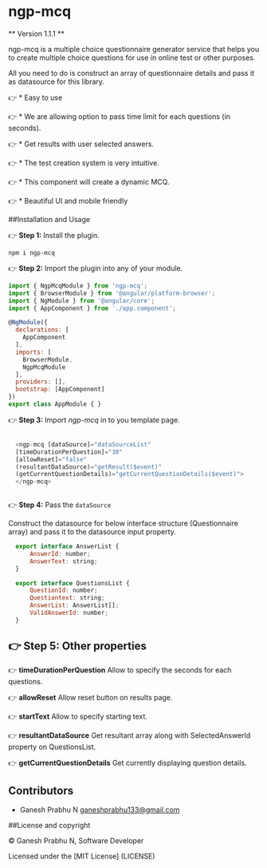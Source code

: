 # ngp-mcq

** Version 1.1.1 **

ngp-mcq is a multiple choice questionnaire generator service that helps you to create multiple choice questions for use in online test or other purposes.

All you need to do is construct an array of questionnaire details and pass it as datasource for this library.

:point_right: * Easy to use

:point_right: * We are allowing option to pass time limit for each questions (in seconds).

:point_right: * Get results with user selected answers.

:point_right: * The test creation system is very intuitive.

:point_right: * This component will create a dynamic MCQ.

:point_right: * Beautiful UI and mobile friendly

##Installation and Usage

:point_right: **Step 1:** Install the plugin. 

```
npm i ngp-mcq
```

:point_right: **Step 2:** Import the plugin into any of your module.

```javascript
import { NgpMcqModule } from 'ngp-mcq';
import { BrowserModule } from '@angular/platform-browser';
import { NgModule } from '@angular/core';
import { AppComponent } from './app.component';

@NgModule({
  declarations: [
    AppComponent
  ],
  imports: [
    BrowserModule,
    NgpMcqModule
  ],
  providers: [],
  bootstrap: [AppComponent]
})
export class AppModule { }

```

:point_right: **Step 3:** Import *ngp-mcq* in to you template page.

```javascript

  <ngp-mcq [dataSource]="dataSourceList"
  [timeDurationPerQuestion]="30"
  [allowReset]="false"
  (resultantDataSource)="getResult($event)"
  (getCurrentQuestionDetails)="getCurrentQuestionDetails($event)">
  </ngp-mcq>
 
 ```
:point_right: **Step 4:** Pass the `dataSource`

Construct the datasource for below interface structure (Questionnaire array) and pass it to the datasource input property.

```javascript
  export interface AnswerList {
      AnswerId: number;
      AnswerText: string;
  }

  export interface QuestionsList {
      QuestionId: number;
      Questiontext: string;
      AnswerList: AnswerList[];
      ValidAnswerId: number;
  }
```

:point_right: **Step 5:** Other properties
------------- 

:point_right: **timeDurationPerQuestion** Allow to specify the seconds for each questions.

:point_right: **allowReset** Allow reset button on results page.

:point_right: **startText** Allow to specify starting text.

:point_right: **resultantDataSource** Get resultant array along with SelectedAnswerId property on QuestionsList.

:point_right: **getCurrentQuestionDetails** Get currently displaying question details.

## Contributors

- Ganesh Prabhu N <ganeshprabhu133@gmail.com>

##License and copyright

© Ganesh Prabhu N, Software Developer

Licensed under the [MIT License] (LICENSE)
